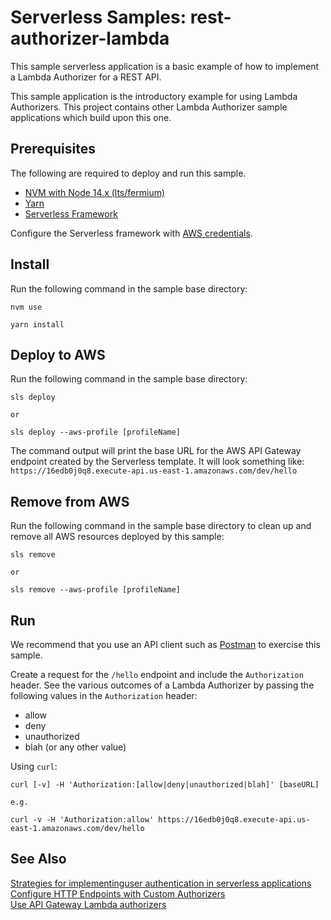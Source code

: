 # Serverless Samples: rest-authorizer-lambda

This sample serverless application is a basic example of how to implement a Lambda Authorizer for a REST API.

This sample application is the introductory example for using Lambda Authorizers. This project contains other Lambda Authorizer sample applications which build upon this one.

## Prerequisites

The following are required to deploy and run this sample.

* [NVM with Node 14.x (lts/fermium)][nvm]
* [Yarn][yarn]
* [Serverless Framework][sls]

Configure the Serverless framework with [AWS credentials](https://www.serverless.com/framework/docs/providers/aws/guide/credentials/).

## Install

Run the following command in the sample base directory:

```
nvm use

yarn install
```

## Deploy to AWS

Run the following command in the sample base directory:

```
sls deploy

or

sls deploy --aws-profile [profileName]
```

The command output will print the base URL for the AWS API Gateway endpoint created by the Serverless template. It will look something like:  
`https://16edb0j0q8.execute-api.us-east-1.amazonaws.com/dev/hello`

## Remove from AWS

Run the following command in the sample base directory to clean up and remove all AWS resources deployed by this sample:

```
sls remove

or

sls remove --aws-profile [profileName]
```

## Run

We recommend that you use an API client such as [Postman][postman] to exercise this sample.

Create a request for the `/hello` endpoint and include the `Authorization` header. See the various outcomes of a Lambda Authorizer by passing the following values in the `Authorization` header:
- allow
- deny
- unauthorized
- blah (or any other value)

Using `curl`:

```
curl [-v] -H 'Authorization:[allow|deny|unauthorized|blah]' [baseURL]

e.g.

curl -v -H 'Authorization:allow' https://16edb0j0q8.execute-api.us-east-1.amazonaws.com/dev/hello
```

## See Also
[Strategies for implementinguser authentication in serverless applications](https://www.serverless.com/blog/strategies-implementing-user-authentication-serverless-applications/)  
[Configure HTTP Endpoints with Custom Authorizers](https://www.serverless.com/framework/docs/providers/aws/events/apigateway#http-endpoints-with-custom-authorizers)  
[Use API Gateway Lambda authorizers](https://docs.aws.amazon.com/apigateway/latest/developerguide/apigateway-use-lambda-authorizer.html)  

[nvm]: https://github.com/nvm-sh/nvm "Node Version Manager"
[yarn]: https://yarnpkg.com/ "Yarn Package Manager"
[sls]: https://www.serverless.com/ "Serverless Framework"
[postman]: https://www.postman.com/ "Postman API platform"